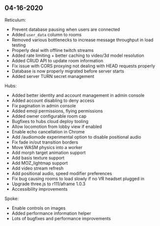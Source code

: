 04-16-2020
----------

Reticulum:
- Prevent database pausing when users are connected
- Added `user_data` column to rooms
- Removed various bottlenecks to increase message throughput in load testing
- Properly deal with offline twitch streams
- Added rate limiting + better caching to video/3d model resolution
- Added CRUD API to update room information
- Fix issue with CORS proxying not dealing with HEAD requests properly
- Database is now properly migrated before server starts
- Added server TURN secret management

Hubs:
- Added better identity and account management in admin console
- Added account disabling to deny access
- Fix pagination in admin console
- Added emoji permissions, flying permissions
- Added owner configurable room cap
- Bugfixes to hubs cloud deploy tooling
- Allow locomotion from lobby view if enabled
- Enable echo cancellation in Chrome
- Add /audiomode experimental option to disable positional audio
- Fix fade in/out transition borders
- Move WASM physics into a worker
- Add morph target animation support
- Add basis texture support
- Add MOZ_lightmap support
- Add video stream refresh
- Add positional audio, speed modifier preferences
- Fix bug causing rooms to load slowly if no VR headset plugged in
- Upgrade three.js to r111/aframe 1.0.3
- Accessibility improvements

Spoke:
- Enable controls on images
- Added performance information helper
- Lots of bugfixes and performance improvements
